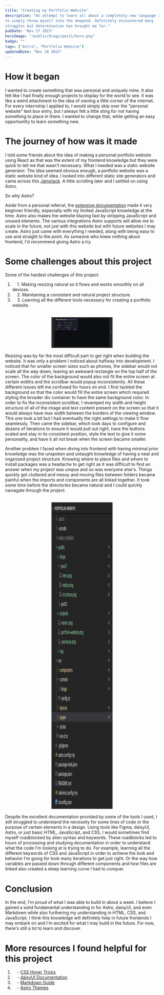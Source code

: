 ```yaml
---
title: "Creating my Portfolio Website"
description: "An attempt to learn all about a completely new language and 
to simply throw myself into the deepend. Definitely encountered many 
struggles but determination has brought me far."
pubDate: "Nov 27 2023"
heroImage: "/public/blogs/post1/hero.png"
badge: ""
tags: ["Astro", "Portfolio Website"]
updatedDate: "Nov 28 2023"
---
```


# How it began #
I wanted to create something that was personal and uniquely mine. It also felt like I had finally enough projects to display for the world to see. It was like a weird attachment to the idea of owning a little corner of the internet. For every internship I applied to, I would simply skip over the "personal website" text box entry, but I always felt a little sting for not having something to place in there. I wanted to change that, while getting an easy opportuntity to learn something new. 

# The journey of how was it made #
I told some friends about the idea of making a personal portfolio website using React as that was the extent of my frontend knowledge but they were quick to tell me that wasn't necessary. What I needed was a static website generator. The idea seemed obvious enough, a portfolio website was a static website kind of idea. I looked into different static site generators and came across this <a target="_blank" href="https://jamstack.org/generators/">Jamstack</a>. A little scrolling later and I settled on using Astro. 

So why Astro?

Aside from a personal referral, the <a target="_blank" href="https://docs.astro.build/en/getting-started/">extensive documentation</a> made it very beginner friendly, especially with my limited JavaScript knowledge at the time. Astro also makes the website blazing fast by stripping JavaScript and unused elements. The various integrations Astro supports will allow me to scale in the future, not just with this website but with future websites I may create. Astro just came with everything I needed, along with being easy to use and straight to the point. As someone who knew nothing about frontend, I'd recommend giving Astro a try. 

# Some challenges about this project #
Some of the hardest challenges of this project:
1. &nbsp;&nbsp;&nbsp;&nbsp;1\. Making resizing natural so it flows and works smoothly on all devices.
2. &nbsp;&nbsp;&nbsp;&nbsp;2\. Maintaining a consistent and natural project structure. 
3. &nbsp;&nbsp;&nbsp;&nbsp;3\. Learning all the different tools necessary for creating a portfolio website.  

<br/>
<center>
    <img src="/public/blogs/post1/resize.png" alt="Resizing being a pain" width="200" height="100">
</center>

Resizing was by far the most difficult part to get right when building the website. It was only a problem I noticed about halfway into development. I noticed that for smaller screen sizes such as phones, the sidebar would not scale all the way down, leaving an awkward rectangle on the top half of the screen. The color of the background would also not fit the entire screen at certain widths and the scrollbar would popup inconsistently. All these different issues left me confused for hours on end. I first tackled the background so that the color would fill the entire screen which required styling the broader div container to have the same background color. In order to fix the inconsistent scrollbar, I revamped my width and height structure of all of the image and text content present on the screen so that it would always have max width between the borders of the viewing window. This one took a bit but I had eventually the right settings to make it flow seamlessly. Then came the sidebar, which took days to configure and dozens of iterations to ensure it would pull out right, have the buttons scaled and stay in its consistent position, style the text to give it some personality, and have it all not break when the screen became smaller. 

Another problem I faced when diving into frontend with having minimal prior knowledge was the unspoken and untaught knowledge of having a neat and organized project structure. Knowing where to place files and where to install packages was a headache to get right as it was difficult to find an answer when my project was unqiue and so was everyone else's. Things quickly got cluttered and messy and moving files between folders became painful when the imports and components are all linked together. It took some time before the directories became natural and I could quickly naviagate through the project.

<br/>
<center>
    <img src="/public/blogs/post1/structure.png" alt="Organized" width="200" height="1000">
</center>

Despite the excellent documentation provided by some of the tools I used, I still struggled to understand the necessity for some lines of code or the purpose of certain elements in a design. Using tools like Figma, daisyUI, Astro, or just basic HTML, JavaScript, and CSS, I would sometimes find myself roadblocked by alien syntax and keywords. These roadblocks led to hours of processing and studying documentation in order to understand what the code I'm looking at is trying to do. For example, learning all the different keywords of CSS and JavaScript in order to achieve the look and behavior I'm going for took many iterations to get just right. Or the way how variables are passed down through different components and how files are linked also created a steep learning curve I had to conquer. 

# Conclusion #  
In the end, I'm proud of what I was able to build in about a week. I believe I gained a solid fundamental understanding in for Astro, daisyUI, and even Markdown while also furthering my understanding in HTML, CSS, and JavaScript. I think this knowledge will definitely help in future frontends I may embark on and I'm excited for what I may build in the future. For now, there's still a lot to learn and discover.

# More resources I found helpful for this project #
1. &nbsp;&nbsp;&nbsp;&nbsp;- <a target="_blank" href="https://css-tricks.com/css-link-hover-effects/">CSS Hover Tricks</a>
2. &nbsp;&nbsp;&nbsp;&nbsp;- <a target="_blank" href="https://daisyui.com/">daisyUI Documentation</a>
3. &nbsp;&nbsp;&nbsp;&nbsp;- <a target="_blank" href="https://www.markdownguide.org/basic-syntax/#escaping-characters">Markdown Guide</a>
4. &nbsp;&nbsp;&nbsp;&nbsp;- <a target="_blank" href="https://astro.build/themes/">Astro Themes</a>